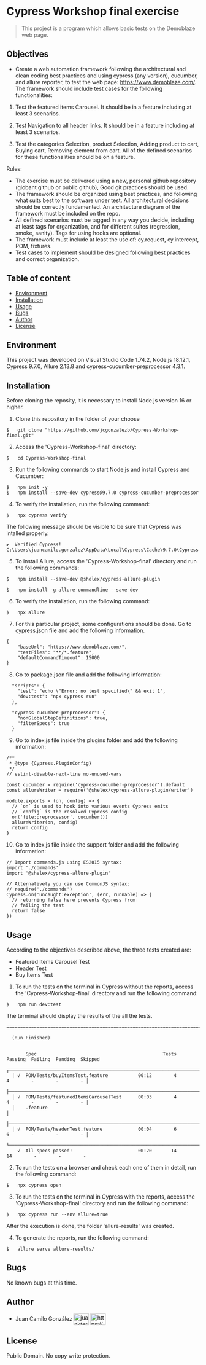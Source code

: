 # Cypress Workshop final exercise

> This project is a program which allows basic tests on the Demoblaze web page.

## Objectives

- Create a web automation framework following the architectural and
clean coding best practices and using cypress (any version), cucumber, and allure reporter, to test the web page: https://www.demoblaze.com/. The framework should include test cases for the following functionalities:

1. Test the featured items Carousel. It should be in a feature including at least 3 scenarios.

2. Test Navigation to all header links. It should be in a feature including at least 3
scenarios.

3. Test the categories Selection, product Selection, Adding product to cart, Buying cart,
Removing element from cart. All of the defined scenarios for these functionalities should
be on a feature.

Rules:
- The exercise must be delivered using a new, personal github repository (globant github
or public github), Good git practices should be used.
- The framework should be organized using best practices, and following what suits best
to the software under test. All architectural decisions should be correctly fundamented.
An architecture diagram of the framework must be included on the repo.
- All defined scenarios must be tagged in any way you decide, including at least tags for
organization, and for different suites (regression, smoke, sanity). Tags for using hooks
are optional.
- The framework must include at least the use of: cy.request, cy.intercept, POM, fixtures.
- Test cases to implement should be designed following best practices and correct
organization.

## Table of content

* [Environment](#environment)
* [Installation](#installation)
* [Usage](#usage)
* [Bugs](#bugs)
* [Author](#author)
* [License](#license)

##  Environment
This project was developed on Visual Studio Code 1.74.2, Node.js 18.12.1, Cypress 9.7.0, Allure 2.13.8 and cypress-cucumber-preprocessor 4.3.1.

## Installation

Before cloning the reposity, it is necessary to install Node.js version 16 or higher.

1. Clone this repository in the folder of your choose

```
$   git clone "https://github.com/jcgonzalezb/Cypress-Workshop-final.git"
```

2. Access the 'Cypress-Workshop-final' directory:

```
$   cd Cypress-Workshop-final
```

3. Run the following commands to start Node.js and install Cypress and Cucumber:

```
$   npm init -y
$   npm install --save-dev cypress@9.7.0 cypress-cucumber-preprocessor

```

4. To verify the installation, run the following command:

```
$   npx cypress verify
```

The following message should be visible to be sure that Cypress was intalled properly.

```
✔  Verified Cypress! C:\Users\juancamilo.gonzalez\AppData\Local\Cypress\Cache\9.7.0\Cypress
```

5. To install Allure, access the 'Cypress-Workshop-final' directory and run the following commands:

```
$   npm install --save-dev @shelex/cypress-allure-plugin

$   npm install -g allure-commandline --save-dev

```

6. To verify the installation, run the following command:

```
$   npx allure
```

7. For this particular project, some configurations should be done. Go to cypress.json file and add the following information.

```
{
    "baseUrl": "https://www.demoblaze.com/",
    "testFiles": "**/*.feature",
    "defaultCommandTimeout": 15000
}
```

8. Go to package.json file and add the following information:

```
  "scripts": {
    "test": "echo \"Error: no test specified\" && exit 1",
    "dev:test": "npx cypress run"
  },
```

```
  "cypress-cucumber-preprocessor": {
    "nonGlobalStepDefinitions": true,
    "filterSpecs": true
  }
```

9. Go to index.js file inside the plugins folder and add the following information:

```
/**
 * @type {Cypress.PluginConfig}
 */
// eslint-disable-next-line no-unused-vars

const cucumber = require('cypress-cucumber-preprocessor').default
const allureWriter = require('@shelex/cypress-allure-plugin/writer')

module.exports = (on, config) => {
  // `on` is used to hook into various events Cypress emits
  // `config` is the resolved Cypress config
  on('file:preprocessor', cucumber())
  allureWriter(on, config)
  return config
}
```

10. Go to index.js file inside the support folder and add the following information:

```
// Import commands.js using ES2015 syntax:
import './commands'
import '@shelex/cypress-allure-plugin'

// Alternatively you can use CommonJS syntax:
// require('./commands')
Cypress.on('uncaught:exception', (err, runnable) => {
  // returning false here prevents Cypress from
  // failing the test
  return false
})

```

## Usage

According to the objectives described above, the three tests created are:

- Featured Items Carousel Test
- Header Test
- Buy Items Test

1. To run the tests on the terminal in Cypress without the reports, access the 'Cypress-Workshop-final' directory and run the following command:

```
$   npm run dev:test
```

The terminal should display the results of the all the tests.

```
====================================================================================================

  (Run Finished)


       Spec                                              Tests  Passing  Failing  Pending  Skipped
  ┌────────────────────────────────────────────────────────────────────────────────────────────────┐
  │ √  POM/Tests/buyItemsTest.feature           00:12        4        4        -        -        - │
  ├────────────────────────────────────────────────────────────────────────────────────────────────┤
  │ √  POM/Tests/featuredItemsCarouselTest      00:03        4        4        -        -        - │
  │    .feature                                                                                    │
  ├────────────────────────────────────────────────────────────────────────────────────────────────┤
  │ √  POM/Tests/headerTest.feature             00:04        6        6        -        -        - │
  └────────────────────────────────────────────────────────────────────────────────────────────────┘
    √  All specs passed!                        00:20       14       14        -        -        -

```

2. To run the tests on a browser and check each one of them in detail, run the following command:

```
$   npx cypress open
```

3. To run the tests on the terminal in Cypress with the reports, access the 'Cypress-Workshop-final' directory and run the following command:

```
$   npx cypress run --env allure=true
```

After the execution is done, the folder 'allure-results' was created.

4. To generate the reports, run the following command:

```
$   allure serve allure-results/
```

## Bugs

No known bugs at this time.

## Author

- Juan Camilo González <a href="https://twitter.com/juankter" target="blank"><img align="center" src="https://raw.githubusercontent.com/rahuldkjain/github-profile-readme-generator/master/src/images/icons/Social/twitter.svg" alt="juankter" height="30" width="40" /></a>
  <a href="https://bit.ly/2MBNR0t" target="blank"><img align="center" src="https://raw.githubusercontent.com/rahuldkjain/github-profile-readme-generator/master/src/images/icons/Social/linked-in-alt.svg" alt="https://bit.ly/2mbnr0t" height="30" width="40" /></a>

## License

Public Domain. No copy write protection.